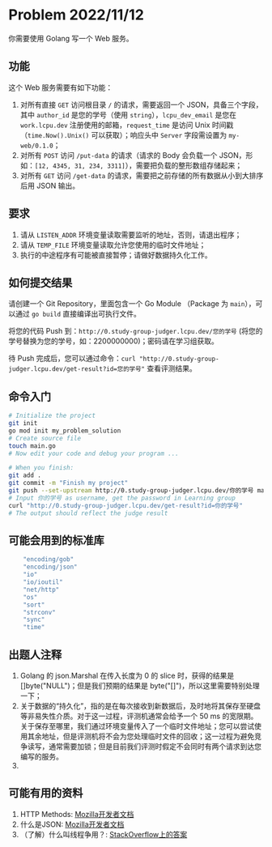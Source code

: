 # Problem 2022/11/12

你需要使用 Golang 写一个 Web 服务。

## 功能

这个 Web 服务需要有如下功能：

1. 对所有直接 `GET` 访问根目录 `/` 的请求，需要返回一个 JSON，具备三个字段，其中 `author_id` 是您的学号（使用 `string`），`lcpu_dev_email` 是您在 `work.lcpu.dev` 注册使用的邮箱，`request_time` 是访问 Unix 时间戳（`time.Now().Unix()` 可以获取）；响应头中 `Server` 字段需设置为 `my-web/0.1.0`；
2. 对所有 `POST` 访问 `/put-data` 的请求（请求的 Body 会负载一个 JSON，形如：`[12, 4345, 31, 234, 3311]`），需要把负载的整形数组存储起来；
3. 对所有 `GET` 访问 `/get-data` 的请求，需要把之前存储的所有数据从小到大排序后用 JSON 输出。

## 要求

1. 请从 `LISTEN_ADDR` 环境变量读取需要监听的地址，否则，请退出程序；
2. 请从 `TEMP_FILE` 环境变量读取允许您使用的临时文件地址；
3. 执行的中途程序有可能被直接暂停；请做好数据持久化工作。

## 如何提交结果

请创建一个 Git Repository，里面包含一个 Go Module （Package 为 `main`），可以通过 `go build` 直接编译出可执行文件。

将您的代码 Push 到：`http://0.study-group-judger.lcpu.dev/您的学号` (将您的学号替换为您的学号，如：2200000000)；密码请在学习组获取。

待 Push 完成后，您可以通过命令：`curl "http://0.study-group-judger.lcpu.dev/get-result?id=您的学号"` 查看评测结果。

## 命令入门

```bash
# Initialize the project
git init
go mod init my_problem_solution
# Create source file
touch main.go
# Now edit your code and debug your program ...

# When you finish:
git add .
git commit -m "Finish my project"
git push --set-upstream http://0.study-group-judger.lcpu.dev/你的学号 main
# Input 你的学号 as username, get the password in Learning group
curl "http://0.study-group-judger.lcpu.dev/get-result?id=你的学号"
# The output should reflect the judge result
```

## 可能会用到的标准库

```Go
    "encoding/gob"
    "encoding/json"
    "io"
    "io/ioutil"
    "net/http"
    "os"
    "sort"
    "strconv"
    "sync"
    "time"
```

## 出题人注释

1. Golang 的 json.Marshal 在传入长度为 0 的 slice 时，获得的结果是 []byte("NULL")；但是我们预期的结果是 byte("[]")，所以这里需要特别处理一下；
2. 关于数据的“持久化”，指的是在每次接收到新数据后，及时地将其保存至硬盘等非易失性介质。对于这一过程，评测机通常会给予一个 50 ms 的宽限期。关于保存至哪里，我们通过环境变量传入了一个临时文件地址；您可以尝试使用其余地址，但是评测机将不会为您处理临时文件的回收；这一过程为避免竞争读写，通常需要加锁；但是目前我们评测时假定不会同时有两个请求到达您编写的服务。
3. 

## 可能有用的资料

1. HTTP Methods: [Mozilla开发者文档](https://developer.mozilla.org/en-US/docs/Web/HTTP/Methods)
2. 什么是JSON: [Mozilla开发者文档](https://developer.mozilla.org/en-US/docs/Learn/JavaScript/Objects/JSON)
3. （了解）什么叫线程争用？: [StackOverflow上的答案](https://stackoverflow.com/questions/1970345/what-is-thread-contention)